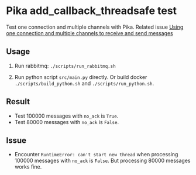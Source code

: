# Pika add_callback_threadsafe test

Test one connection and multiple channels with Pika. Related issue [Using one connection and multiple channels to receive and send messages](https://github.com/pika/pika/issues/699)

## Usage

1. Run rabbitmq: `./scripts/run_rabbitmq.sh`

2. Run python script `src/main.py` directly. Or build docker `./scripts/build_python.sh` and `./scripts/run_python.sh`.

## Result

* Test 100000 messages with `no_ack` is `True`. 
* Test 80000 messages with `no_ack` is `False`. 

## Issue

* Encounter `RuntimeError: can't start new thread` when processing 100000 messages with `no_ack` is `False`. But processing 80000 messages works fine.
